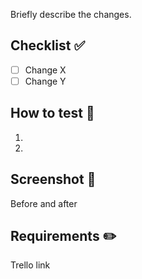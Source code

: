 Briefly describe the changes.

## Checklist :white_check_mark:
- [ ] Change X
- [ ] Change Y

## How to test :wave:
1.
2.

## Screenshot :camera_flash:
Before and after

## Requirements :pencil2:
Trello link
